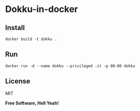 Dokku-in-docker
===

Install
---

`docker build -t dokku .`

Run
---

`docker run -d --name dokku --privileged -it -p 80:80 dokku`

License
---

MIT

**Free Software, Hell Yeah!**
